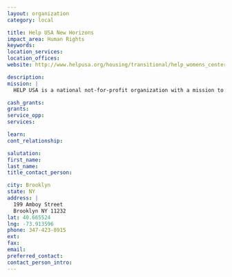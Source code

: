 ```yaml
---
layout: organization
category: local

title: Help USA New Horizons
impact_area: Human Rights
keywords: 
location_services: 
location_offices: 
website: http://www.helpusa.org/housing/transitional/help_womens_center

description: 
mission: |
  HELP USA is a national not-for-profit organization with a mission to empower the homeless and others in need to become and remain self-reliant.  Through the development of quality housing with on-site support services, HELP USA provides resources for its residents to become independent and productive.  We break the cycle of dependency by addressing underlying causes in a way that respects the dignity of those we serve. We help our clients help themselves.

cash_grants: 
grants: 
service_opp: 
services: 

learn: 
cont_relationship: 

salutation: 
first_name: 
last_name: 
title_contact_person: 

city: Brooklyn
state: NY
address: |
  199 Amboy Street  
  Brooklyn NY 11232
lat: 40.665524
lng: -73.913596
phone: 347-423-8915
ext: 
fax: 
email: 
preferred_contact: 
contact_person_intro: 
---
```

